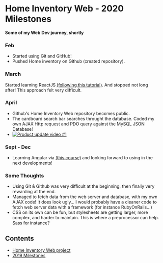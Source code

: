 # Home Inventory Web - 2020 Milestones

**Some of my Web Dev journey, shortly**

### Feb
- Started using Git and GitHub!
- Pushed Home inventory on Github (created repository). 

### March
Started learning ReactJS [(following this tutorial)](https://reactjs.org/tutorial/tutorial.html). And stopped not long after! This approach felt very difficult.

### April
- Github's Home Inventory Web repository becomes public.
- The cardboard search bar searches throught the database. Coded my own AJAX Http request and PDO query against the MySQL JSON Database!
- [![Product update video #1](https://media.giphy.com/media/MdegzNhqQnHdfV59vb/giphy.gif)](https://youtu.be/2eW1WiKwrd0)

### Sept - Dec
- Learning Angular via [(this course)](https://www.udemy.com/course/the-complete-guide-to-angular-2/) and looking forward to using in the next developments! 

### Some Thoughts
- Using Git & Github was very difficult at the beginning, then finally very rewarding at the end.
- Managed to fetch data from the web server and database, with my own AJAX code! It does look ugly… I would probably have a cleaner code to fetch web server data with a framework (for instance RubyOnRails...)<br>
- CSS on its own can be fun, but stylesheets are getting larger, more complex, and harder to maintain. This is where a preprocessor can help. Sass for instance? 

## Contents
- [Home Inventory Web project](https://github.com/sroccoli1/homeinventoryweb)
- [2019 Milestones](https://github.com/sroccoli1/homeinventoryweb/edit/master/2019_milestones.md)
